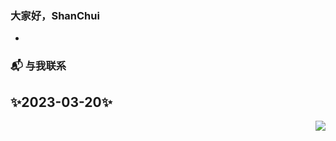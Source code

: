 ### 大家好，ShanChui </h2>

- 

### 📬 与我联系


## ✨2023-03-20✨

<img align="right" src="https://github-readme-stats.vercel.app/api?username=Yshanchui&show_icons=true&bg_color=30,e96443,904e95&title_color=fff&text_color=fff&icon_color=fff&hide_border=true&locale=cn">
